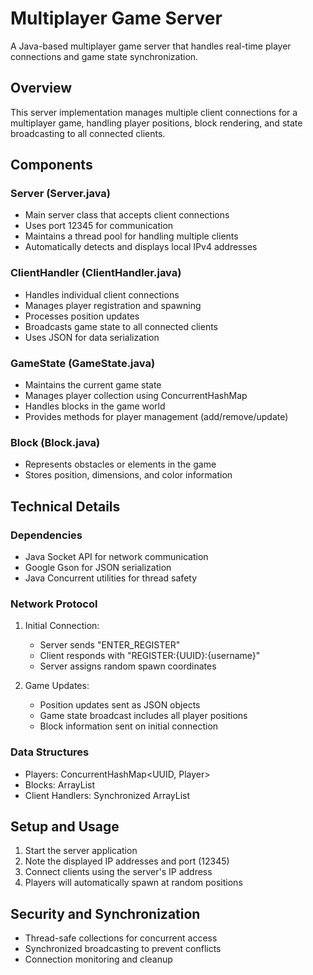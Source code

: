 # Multiplayer Game Server

A Java-based multiplayer game server that handles real-time player connections and game state synchronization.

## Overview

This server implementation manages multiple client connections for a multiplayer game, handling player positions, block
rendering, and state broadcasting to all connected clients.

## Components

### Server (Server.java)

- Main server class that accepts client connections
- Uses port 12345 for communication
- Maintains a thread pool for handling multiple clients
- Automatically detects and displays local IPv4 addresses

### ClientHandler (ClientHandler.java)

- Handles individual client connections
- Manages player registration and spawning
- Processes position updates
- Broadcasts game state to all connected clients
- Uses JSON for data serialization

### GameState (GameState.java)

- Maintains the current game state
- Manages player collection using ConcurrentHashMap
- Handles blocks in the game world
- Provides methods for player management (add/remove/update)

### Block (Block.java)

- Represents obstacles or elements in the game
- Stores position, dimensions, and color information

## Technical Details

### Dependencies

- Java Socket API for network communication
- Google Gson for JSON serialization
- Java Concurrent utilities for thread safety

### Network Protocol

1. Initial Connection:
    - Server sends "ENTER_REGISTER"
    - Client responds with "REGISTER:{UUID}:{username}"
    - Server assigns random spawn coordinates

2. Game Updates:
    - Position updates sent as JSON objects
    - Game state broadcast includes all player positions
    - Block information sent on initial connection

### Data Structures

- Players: ConcurrentHashMap<UUID, Player>
- Blocks: ArrayList<Block>
- Client Handlers: Synchronized ArrayList

## Setup and Usage

1. Start the server application
2. Note the displayed IP addresses and port (12345)
3. Connect clients using the server's IP address
4. Players will automatically spawn at random positions

## Security and Synchronization

- Thread-safe collections for concurrent access
- Synchronized broadcasting to prevent conflicts
- Connection monitoring and cleanup
